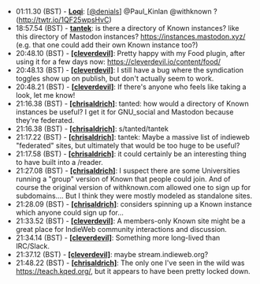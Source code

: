 * <a id="01:11.30">01:11.30 (BST)</a> - __[Loqi](https://github.com/Loqi)__: [<a href="https://twitter.com/denials">@denials</a>] @Paul_Kinlan @withknown ? (http://twtr.io/1QF25wpsHvC)
* <a id="18:57.54">18:57.54 (BST)</a> - __[tantek](https://github.com/tantek)__: is there a directory of Known instances? like this directory of Mastodon instances? https://instances.mastodon.xyz/ (e.g. that one could add their own Known instance too?)
* <a id="20:48.10">20:48.10 (BST)</a> - __[[cleverdevil]](https://github.com/[cleverdevil])__: Pretty happy with my Food plugin, after using it for a few days now: https://cleverdevil.io/content/food/
* <a id="20:48.13">20:48.13 (BST)</a> - __[[cleverdevil]](https://github.com/[cleverdevil])__: I still have a bug where the syndication toggles show up on publish, but don't actually seem to work.
* <a id="20:48.21">20:48.21 (BST)</a> - __[[cleverdevil]](https://github.com/[cleverdevil])__: If there's anyone who feels like taking a look, let me know!
* <a id="21:16.38">21:16.38 (BST)</a> - __[[chrisaldrich]](https://github.com/[chrisaldrich])__: tanted: how would a directory of Known instances be useful? I get it for GNU_social and Mastodon because they're federated.
* <a id="21:16.38">21:16.38 (BST)</a> - __[[chrisaldrich]](https://github.com/[chrisaldrich])__: s/tanted/tantek
* <a id="21:17.22">21:17.22 (BST)</a> - __[[chrisaldrich]](https://github.com/[chrisaldrich])__: tantek: Maybe a massive list of indieweb "federated" sites, but ultimately that would be too huge to be useful?
* <a id="21:17.58">21:17.58 (BST)</a> - __[[chrisaldrich]](https://github.com/[chrisaldrich])__: it could certainly be an interesting thing to have built into a /reader.
* <a id="21:27.08">21:27.08 (BST)</a> - __[[chrisaldrich]](https://github.com/[chrisaldrich])__: I suspect there are some Universities running a "group" version of Known that people could join. And of course the original version of withknown.com allowed one to sign up for subdomains.... But I think they were mostly modeled as standalone sites.
* <a id="21:28.09">21:28.09 (BST)</a> - __[[chrisaldrich]](https://github.com/[chrisaldrich])__: considers spinning up a Known instance which anyone could sign up for...
* <a id="21:33.52">21:33.52 (BST)</a> - __[[cleverdevil]](https://github.com/[cleverdevil])__: A members-only Known site might be a great place for IndieWeb community interactions and discussion.
* <a id="21:34.14">21:34.14 (BST)</a> - __[[cleverdevil]](https://github.com/[cleverdevil])__: Something more long-lived than IRC/Slack.
* <a id="21:37.12">21:37.12 (BST)</a> - __[[cleverdevil]](https://github.com/[cleverdevil])__: maybe stream.indieweb.org?
* <a id="21:48.22">21:48.22 (BST)</a> - __[[chrisaldrich]](https://github.com/[chrisaldrich])__: The only one I've seen in the wild was https://teach.kqed.org/, but it appears to have been pretty locked down.
